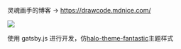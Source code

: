 灵魂画手的博客 -> https://drawcode.mdnice.com/

![](https://imgkr.cn-bj.ufileos.com/741c4d5c-cfb4-43d9-858b-146661b590df.gif)

使用 gatsby.js 进行开发，仿[halo-theme-fantastic](https://github.com/imkundev/halo-theme-fantastic)主题样式